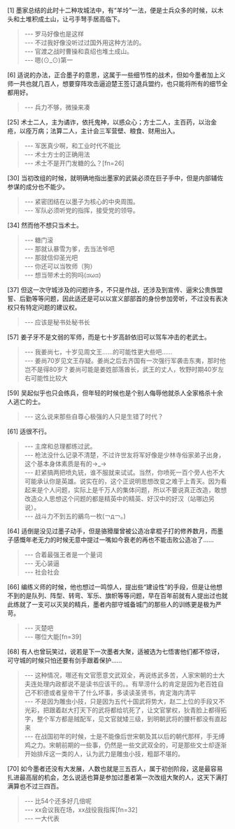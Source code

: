 
[1] 墨家总结的此时十二种攻城法中，有“羊坽”一法，便是士兵众多的时候，以木头和土堆积成土山，让弓手弩手居高临下。
>--- 罗马好像也是这样<br>
>--- 不过我好像没听过过国外用这种方法的。<br>
>--- 官渡之战时曹操和袁绍也堆土成山。<br>
>--- 嗯(⊙_⊙)第一<br>

[6] 适说的办法，正合墨子的意思，这属于一些细节性的战术，但如今墨者加上义师一共也就几百人，想要穿阵攻击逼迫楚王签订退兵盟约，也只能将所有的细节全都用好。
>--- 兵力不够，微操来凑<br>

[25] 术士二人，主为谲诈，依托鬼神，以惑众心；方士二人，主百药，以治金疮，以痊万病；法算二人，主计会三军营壁、粮食、财用出入。
>--- 军医真少啊，和工业时代不能比<br>
>--- 术士方士的正确用法<br>
>--- 术士不是开门发糖的么？[fn=26]<br>

[30] 当初改组的时候，就明确地指出墨家的武装必须在巨子手中，但是内部辅佐参谋的成分也不能少。
>--- 紧密团结在以墨子为核心的中央周围。<br>
>--- 军队必须听党的指挥，接受党的领导。<br>

[34] 然而他不想只当术士。
>--- 糖门滚<br>
>--- 那就认暴雪为爹，去当法爷吧<br>
>--- 那就信仰圣光吧<br>
>--- 你还可以当牧师（狗）<br>
>--- 想当带术士的狗吗(ಡωಡ)<br>

[37] 但这一次守城涉及的问题许多，不只是作战，还涉及到宣传、逼宋公贵族盟誓、后勤等等问题，因此适还是可以以宣义部部首的身份参加旁听，不过没有表决权只有特定问题的建议权。
>--- 应该是秘书处秘书长<br>

[57] 姜子牙不是文弱的军师，而是七十岁高龄依旧可以驾车冲击的老武士。
>--- 我姜尚七，十岁见周文王……的可能性更大些吧……<br>
>--- 姜尚70岁见文王存疑。姜尚之后去齐国有一次强行军袭击东夷，那时他岂不是得80岁？姜尚可能是姜姓部落酋长，武王的丈人，牧野时期40岁左右可能性比较大<br>

[59] 吴起似乎也只会练兵，但年轻的时候也是个别人侮辱他就杀人全家格杀十余人逃亡的士。
>--- 这么说来那些自尊心极强的人只是生错了时代？<br>

[61] 适很不行。
>--- 主席和总理都练过武。<br>
>--- 枪法没什么记录不清楚，不过许世友将军好像是少林寺俗家弟子出身，这个基本身体素质是有的→_→<br>
>--- 赶紧搞两把喷丸铳，谁不服就来试试。当然，你喷死一百个旁人也不大可能承认你是英雄。说实在的，这个正说明思想改变之难于上青天。因为看起来是个人问题，实际上是千万人的集体问题，所以不要说真正改造，敢想改造众人思想这个问题的都是精英中的精英、好汉中的好汉（站哪边另说）。<br>
>--- 战斗力不到五的鶸鸟一枚(￢д￢。)<br>

[64] 适倒是没见过墨子动手，但是骆猾厘曾被公造冶拿棍子打的修养数月，而墨子感慨年老无力的时候无意中提过一嘴如今衰老的再也不能击败公造冶了……
>--- 合着最强王者是一个量词<br>
>--- 无心装逼<br>
>--- 社会社会<br>

[66] 编练义师的时候，他也想过一鸣惊人，提出些“建设性”的手段，但是让他想不到的是队列、阵型、转弯、军乐、旗帜等等问题，早在百年前就有人提出过也就此练就了一支可以灭吴的精兵，墨者内部守城备城门的那些人的训练更是极为严苛。
>--- 灭楚吧<br>
>--- 哪位大能[fn=39]<br>

[68] 有人也曾玩笑过，说若是下一次墨者大聚，适被选为七悟害他们都不惊讶，可守城的时候只怕还要有剑手跟着保护……
>--- 这种情况，哪还有文官愿意文武双全，再说练武多苦，人家宋朝的士大夫连处理内政都说不是读书应该干的。。有旱涝什么的肯定是因为老百姓自己不积德或者皇帝干了什么坏事，多读读圣贤书，肯定海内清平<br>
>--- 不是因为雕虫小技，只是因为五代十国武将势大，赵二上位的手段又不光彩，把跟着赵大打天下的武将都给坑死了，让文官掌权，狄青脸上都得拓字，整个军方都是贼配军，见文官就矮三级，到明朝武将的腰杆都没有直起来<br>
>--- 在战国初年的时候，士是不能像后世宋朝及其以后的朝代那样，手无缚鸡之力。宋朝前期的一些事，仍然是一些文武双全的，可是那些文士却逐渐开始排斥这一类的人，认为武力是雕虫小技，粗鄙不堪的。<br>

[70] 如今墨者还没有大发展，人数也就是三五百人，属于初创阶段，这是最容易扎进最高层的机会，怎么说适也算是参加过墨者第一次改组大聚的人，这天下满打满算也不过三四百。
>--- 比54个还多好几倍呢<br>
>--- xx会议我在场，xx战役我指挥[fn=32]<br>
>--- 一大代表<br>
